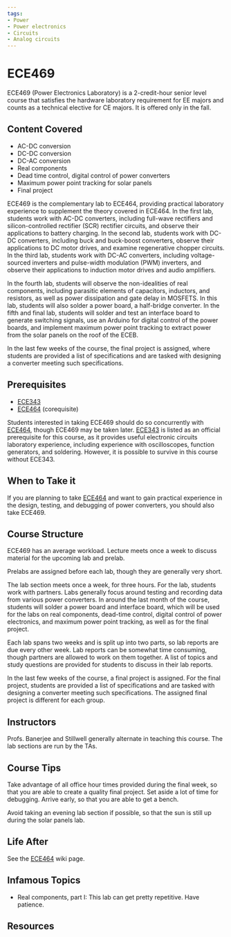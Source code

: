 ```yaml
---
tags:
- Power
- Power electronics
- Circuits
- Analog circuits
---
```

# ECE469

ECE469 (Power Electronics Laboratory) is a 2-credit-hour senior level course that satisfies the hardware laboratory requirement for EE majors and counts as a technical elective for CE majors. It is offered only in the fall.

## Content Covered

- AC-DC conversion
- DC-DC conversion
- DC-AC conversion
- Real components
- Dead time control, digital control of power converters
- Maximum power point tracking for solar panels
- Final project

ECE469 is the complementary lab to ECE464, providing practical laboratory experience to supplement the theory covered in ECE464.  In the first lab, students work with AC-DC converters, including full-wave rectifiers and silicon-controlled rectifier (SCR) rectifier circuits, and observe their applications to battery charging.  In the second lab, students work with DC-DC converters, including buck and buck-boost converters, observe their applications to DC motor drives, and examine regenerative chopper circuits.  In the third lab, students work with DC-AC converters, including voltage-sourced inverters and pulse-width modulation (PWM) inverters, and observe their applications to induction motor drives and audio amplifiers.

In the fourth lab, students will observe the non-idealities of real components, including parasitic elements of capacitors, inductors, and resistors, as well as power dissipation and gate delay in MOSFETS.  In this lab, students will also solder a power board, a half-bridge converter.  In the fifth and final lab, students will solder and test an interface board to generate switching signals, use an Arduino for digital control of the power boards, and implement maximum power point tracking to extract power from the solar panels on the roof of the ECEB.

In the last few weeks of the course, the final project is assigned, where students are provided a list of specifications and are tasked with designing a converter meeting such specifications.

## Prerequisites

- [ECE343](ECE343.md)
- [ECE464](ECE464.md) (corequisite)

Students interested in taking ECE469 should do so concurrently with [ECE464](ECE464.md), though ECE469 may be taken later.  [ECE343](ECE343.md) is listed as an official prerequisite for this course, as it provides useful electronic circuits laboratory experience, including experience with oscilloscopes, function generators, and soldering.  However, it is possible to survive in this course without ECE343.

## When to Take it

If you are planning to take [ECE464](ECE464.md) and want to gain practical experience in the design, testing, and debugging of power converters, you should also take ECE469. 

## Course Structure

ECE469 has an average workload.  Lecture meets once a week to discuss material for the upcoming lab and prelab.

Prelabs are assigned before each lab, though they are generally very short.

The lab section meets once a week, for three hours.  For the lab, students work with partners.  Labs generally focus around testing and recording data from various power converters.  In around the last month of the course, students will solder a power board and interface board, which will be used for the labs on real components, dead-time control, digital control of power electronics, and maximum power point tracking, as well as for the final project.

Each lab spans two weeks and is split up into two parts, so lab reports are due every other week.  Lab reports can be somewhat time consuming, though partners are allowed to work on them together.  A list of topics and study questions are provided for students to discuss in their lab reports.

In the last few weeks of the course, a final project is assigned.  For the final project, students are provided a list of specifications and are tasked with designing a converter meeting such specifications.  The assigned final project is different for each group.
 

## Instructors

Profs. Banerjee and Stillwell generally alternate in teaching this course.  The lab sections are run by the TAs.

## Course Tips

Take advantage of all office hour times provided during the final week, so that you are able to create a quality final project.  Set aside a lot of time for debugging.  Arrive early, so that you are able to get a bench.  

Avoid taking an evening lab section if possible, so that the sun is still up during the solar panels lab.

## Life After

See the [ECE464](ECE464.md) wiki page.

## Infamous Topics

- Real components, part I: This lab can get pretty repetitive.  Have patience.

## Resources

